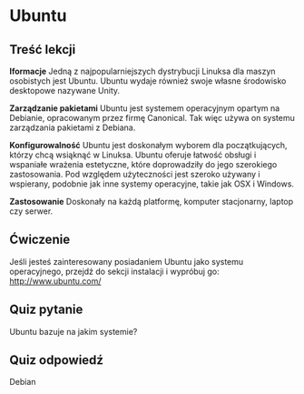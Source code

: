 # Ubuntu

## Treść lekcji

<b>Iformacje</b>
Jedną z najpopularniejszych dystrybucji Linuksa dla maszyn osobistych jest Ubuntu. Ubuntu wydaje również swoje własne środowisko desktopowe nazywane Unity. 

<b>Zarządzanie pakietami</b>
Ubuntu jest systemem operacyjnym opartym na Debianie, opracowanym przez firmę Canonical. Tak więc używa on systemu zarządzania pakietami z  Debiana.

<b>Konfigurowalność</b>
Ubuntu jest doskonałym wyborem dla początkujących, którzy chcą wsiąknąć w Linuksa. Ubuntu oferuje łatwość obsługi i wspaniałe wrażenia estetyczne, które doprowadziły do jego szerokiego zastosowania. Pod względem użyteczności jest szeroko używany i wspierany, podobnie jak inne systemy operacyjne, takie jak OSX i Windows.

<b>Zastosowanie</b>
Doskonały na każdą platformę, komputer stacjonarny, laptop czy serwer.

## Ćwiczenie

Jeśli jesteś zainteresowany posiadaniem Ubuntu jako systemu operacyjnego, przejdź do sekcji instalacji i wypróbuj go: 
<a href='http://www.ubuntu.com/'>http://www.ubuntu.com/</a>

## Quiz pytanie

Ubuntu bazuje na jakim systemie?

## Quiz odpowiedź

Debian